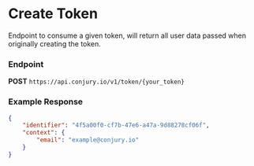 # Create Token

Endpoint to consume a given token, will return all user data passed when originally creating the token.

### Endpoint
**POST** `https://api.conjury.io/v1/token/{your_token}`

### Example Response
```json
{
	"identifier": "4f5a00f0-cf7b-47e6-a47a-9d88278cf06f",
	"context": {
		"email": "example@conjury.io"
	}
}
```